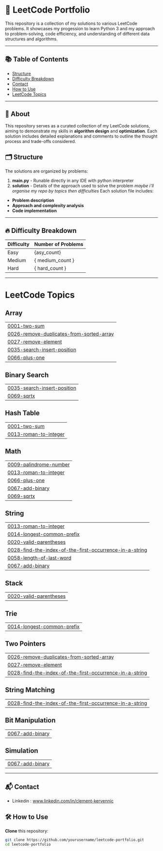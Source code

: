 # 🚀 LeetCode Portfolio

This repository is a collection of my solutions to various LeetCode problems. It showcases my progession to learn Python 3 and my approach to problem-solving, code efficiency, and understanding of different data structures and algorithms.

---

## 📚 Table of Contents

- [Structure](#structure)
- [Difficulty Breakdown](#difficulty-breakdown)
- [Contact](#contact)
- [How to Use](#how-to-use)
- [LeetCode Topics](#leetcode-topics)

---

## 📝 About

This repository serves as a curated collection of my LeetCode solutions, aiming to demonstrate my skills in **algorithm design** and **optimization**. Each solution includes detailed explanations and comments to outline the thought process and trade-offs considered.

## 🗂 Structure

The solutions are organized by problems:
1. **main.py** - Runable directly in any IDE with python interpreter
2. **solution** - Details of the approach used to solve the problem
*maybe i'll organise my repo by topics then difficulties*
Each solution file includes:
- **Problem description**
- **Approach and complexity analysis**
- **Code implementation**

---

## 🔥 Difficulty Breakdown

| Difficulty | Number of Problems |
|------------|--------------------|
| Easy       |   {asy_count}      |
| Medium     | { medium_count }   |
| Hard       | { hard_count }     |

---

<!---LeetCode Topics Start-->
# LeetCode Topics
## Array
|  |
| ------- |
| [0001-two-sum](https://github.com/KlemClem/LeetCode_Porfolio/tree/master/0001-two-sum) |
| [0026-remove-duplicates-from-sorted-array](https://github.com/KlemClem/LeetCode_Porfolio/tree/master/0026-remove-duplicates-from-sorted-array) |
| [0027-remove-element](https://github.com/KlemClem/LeetCode_Porfolio/tree/master/0027-remove-element) |
| [0035-search-insert-position](https://github.com/KlemClem/LeetCode_Porfolio/tree/master/0035-search-insert-position) |
| [0066-plus-one](https://github.com/KlemClem/LeetCode_Porfolio/tree/master/0066-plus-one) |
## Binary Search
|  |
| ------- |
| [0035-search-insert-position](https://github.com/KlemClem/LeetCode_Porfolio/tree/master/0035-search-insert-position) |
| [0069-sqrtx](https://github.com/KlemClem/LeetCode_Porfolio/tree/master/0069-sqrtx) |
## Hash Table
|  |
| ------- |
| [0001-two-sum](https://github.com/KlemClem/LeetCode_Porfolio/tree/master/0001-two-sum) |
| [0013-roman-to-integer](https://github.com/KlemClem/LeetCode_Porfolio/tree/master/0013-roman-to-integer) |
## Math
|  |
| ------- |
| [0009-palindrome-number](https://github.com/KlemClem/LeetCode_Porfolio/tree/master/0009-palindrome-number) |
| [0013-roman-to-integer](https://github.com/KlemClem/LeetCode_Porfolio/tree/master/0013-roman-to-integer) |
| [0066-plus-one](https://github.com/KlemClem/LeetCode_Porfolio/tree/master/0066-plus-one) |
| [0067-add-binary](https://github.com/KlemClem/LeetCode_Porfolio/tree/master/0067-add-binary) |
| [0069-sqrtx](https://github.com/KlemClem/LeetCode_Porfolio/tree/master/0069-sqrtx) |
## String
|  |
| ------- |
| [0013-roman-to-integer](https://github.com/KlemClem/LeetCode_Porfolio/tree/master/0013-roman-to-integer) |
| [0014-longest-common-prefix](https://github.com/KlemClem/LeetCode_Porfolio/tree/master/0014-longest-common-prefix) |
| [0020-valid-parentheses](https://github.com/KlemClem/LeetCode_Porfolio/tree/master/0020-valid-parentheses) |
| [0028-find-the-index-of-the-first-occurrence-in-a-string](https://github.com/KlemClem/LeetCode_Porfolio/tree/master/0028-find-the-index-of-the-first-occurrence-in-a-string) |
| [0058-length-of-last-word](https://github.com/KlemClem/LeetCode_Porfolio/tree/master/0058-length-of-last-word) |
| [0067-add-binary](https://github.com/KlemClem/LeetCode_Porfolio/tree/master/0067-add-binary) |
## Stack
|  |
| ------- |
| [0020-valid-parentheses](https://github.com/KlemClem/LeetCode_Porfolio/tree/master/0020-valid-parentheses) |
## Trie
|  |
| ------- |
| [0014-longest-common-prefix](https://github.com/KlemClem/LeetCode_Porfolio/tree/master/0014-longest-common-prefix) |
## Two Pointers
|  |
| ------- |
| [0026-remove-duplicates-from-sorted-array](https://github.com/KlemClem/LeetCode_Porfolio/tree/master/0026-remove-duplicates-from-sorted-array) |
| [0027-remove-element](https://github.com/KlemClem/LeetCode_Porfolio/tree/master/0027-remove-element) |
| [0028-find-the-index-of-the-first-occurrence-in-a-string](https://github.com/KlemClem/LeetCode_Porfolio/tree/master/0028-find-the-index-of-the-first-occurrence-in-a-string) |
## String Matching
|  |
| ------- |
| [0028-find-the-index-of-the-first-occurrence-in-a-string](https://github.com/KlemClem/LeetCode_Porfolio/tree/master/0028-find-the-index-of-the-first-occurrence-in-a-string) |
## Bit Manipulation
|  |
| ------- |
| [0067-add-binary](https://github.com/KlemClem/LeetCode_Porfolio/tree/master/0067-add-binary) |
## Simulation
|  |
| ------- |
| [0067-add-binary](https://github.com/KlemClem/LeetCode_Porfolio/tree/master/0067-add-binary) |
<!---LeetCode Topics End-->

---

## 📬 Contact 
 - Linkedin : www.linkedin.com/in/clement-kervennic
   
## 🛠 How to Use

 **Clone** this repository:
   ```bash
   git clone https://github.com/yourusername/leetcode-portfolio.git
   cd leetcode-portfolio

